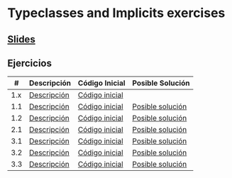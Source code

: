 # Typeclasses and Implicits exercises

## [Slides](https://slides.com/miguelvila/hkt-tl-tc-scala/)

## Ejercicios
|#|Descripción|Código Inicial|Posible Solución
|----|---|---|---|
|1.x|[Descripción](http://slides.com/miguelvila/hkt-tl-tc-scala#/3/75)|[Código inicial](https://github.com/miguel-vila/typeclasses-and-implicits-exercises/blob/8dac0cb6ba5b068b757fd68af89831170748fb2a/src/main/scala/typeclasses_and_implicits/exercises/_1_typeclasses/Addable.scala#L3-L25)||
|1.1|[Descripción](http://slides.com/miguelvila/hkt-tl-tc-scala#/3/77)|[Código inicial](https://github.com/miguel-vila/typeclasses-and-implicits-exercises/blob/8dac0cb6ba5b068b757fd68af89831170748fb2a/src/main/scala/typeclasses_and_implicits/exercises/_1_typeclasses/Addable.scala#L27-L40)|[Posible solución](https://github.com/miguel-vila/typeclasses-and-implicits-exercises/blob/solutions/src/main/scala/typeclasses_and_implicits/exercises/_1_typeclasses/Addable.scala#L27-L40)|
|1.2|[Descripción](http://slides.com/miguelvila/hkt-tl-tc-scala#/3/78)|[Código inicial](https://github.com/miguel-vila/typeclasses-and-implicits-exercises/blob/8dac0cb6ba5b068b757fd68af89831170748fb2a/src/main/scala/typeclasses_and_implicits/exercises/_1_typeclasses/Addable.scala#L42-L52)|[Posible solución](https://github.com/miguel-vila/typeclasses-and-implicits-exercises/blob/solutions/src/main/scala/typeclasses_and_implicits/exercises/_1_typeclasses/Addable.scala#L42-L57)|
|2.1|[Descripción](http://slides.com/miguelvila/hkt-tl-tc-scala#/4/13)|[Código inicial](https://github.com/miguel-vila/typeclasses-and-implicits-exercises/blob/8dac0cb6ba5b068b757fd68af89831170748fb2a/src/main/scala/typeclasses_and_implicits/exercises/_2_pimp/AgoSupport.scala#L6-L25)|[Posible solución](https://github.com/miguel-vila/typeclasses-and-implicits-exercises/blob/solutions/src/main/scala/typeclasses_and_implicits/exercises/_2_pimp/AgoSupport.scala#L6-L36)|
|3.1|[Descripción](http://slides.com/miguelvila/hkt-tl-tc-scala#/5/10)|[Código inicial](https://github.com/miguel-vila/typeclasses-and-implicits-exercises/blob/8dac0cb6ba5b068b757fd68af89831170748fb2a/src/main/scala/typeclasses_and_implicits/exercises/_3_typeclasses_and_type_lambdas/Mappable.scala#L50-L55)|[Posible solución](https://github.com/miguel-vila/typeclasses-and-implicits-exercises/blob/solutions/src/main/scala/typeclasses_and_implicits/exercises/_3_typeclasses_and_type_lambdas/Mappable.scala#L58-L67)|
|3.2|[Descripción](http://slides.com/miguelvila/hkt-tl-tc-scala#/5/10)|[Código inicial](https://github.com/miguel-vila/typeclasses-and-implicits-exercises/blob/8dac0cb6ba5b068b757fd68af89831170748fb2a/src/main/scala/typeclasses_and_implicits/exercises/_3_typeclasses_and_type_lambdas/Mappable.scala#L57-L62)|[Posible solución](https://github.com/miguel-vila/typeclasses-and-implicits-exercises/blob/solutions/src/main/scala/typeclasses_and_implicits/exercises/_3_typeclasses_and_type_lambdas/Mappable.scala#L7-L35)|
|3.3|[Descripción](http://slides.com/miguelvila/hkt-tl-tc-scala#/5/10)|[Código inicial](https://github.com/miguel-vila/typeclasses-and-implicits-exercises/blob/8dac0cb6ba5b068b757fd68af89831170748fb2a/src/main/scala/typeclasses_and_implicits/exercises/_3_typeclasses_and_type_lambdas/Mappable.scala#L7-L27)|[Posible solución](https://github.com/miguel-vila/typeclasses-and-implicits-exercises/blob/solutions/src/main/scala/typeclasses_and_implicits/exercises/_3_typeclasses_and_type_lambdas/Mappable.scala#L69-L81)|